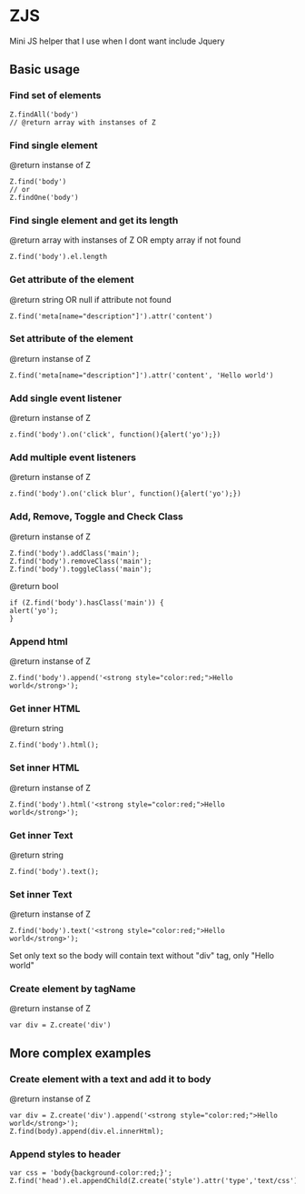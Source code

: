 # ZJS
Mini JS helper that I use when I dont want include Jquery

## Basic usage

### Find set of elements
```
Z.findAll('body')
// @return array with instanses of Z
```

### Find single element
@return instanse of Z
```
Z.find('body')
// or
Z.findOne('body')
```

### Find single element and get its length
@return array with instanses of Z OR empty array if not found
```
Z.find('body').el.length
```

### Get attribute of the element
@return string OR null if attribute not found
```
Z.find('meta[name="description"]').attr('content')
```

### Set attribute of the element
@return instanse of Z
```
Z.find('meta[name="description"]').attr('content', 'Hello world')
```

### Add single event listener
@return instanse of Z
```
z.find('body').on('click', function(){alert('yo');})
```

### Add multiple event listeners
@return instanse of Z
```
z.find('body').on('click blur', function(){alert('yo');})
```

### Add, Remove, Toggle and Check Class
@return instanse of Z
```
Z.find('body').addClass('main');
Z.find('body').removeClass('main');
Z.find('body').toggleClass('main');
```

@return bool
```
if (Z.find('body').hasClass('main')) {
alert('yo');
}
```

### Append html
@return instanse of Z
```
Z.find('body').append('<strong style="color:red;">Hello world</strong>');
```

### Get inner HTML
@return string
```
Z.find('body').html();
```

### Set inner HTML
@return instanse of Z
```
Z.find('body').html('<strong style="color:red;">Hello world</strong>');
```

### Get inner Text
@return string
```
Z.find('body').text();
```

### Set inner Text
@return instanse of Z
```
Z.find('body').text('<strong style="color:red;">Hello world</strong>');
```
Set only text so the body will contain text without "div" tag, only "Hello world"

### Create element by tagName
@return instanse of Z
```
var div = Z.create('div')
```

## More complex examples

### Create element with a text and add it to body
@return instanse of Z
```
var div = Z.create('div').append('<strong style="color:red;">Hello world</strong>');
Z.find(body).append(div.el.innerHtml);
```

### Append styles to header
```
var css = 'body{background-color:red;}';
Z.find('head').el.appendChild(Z.create('style').attr('type','text/css').append(css).el);
```
